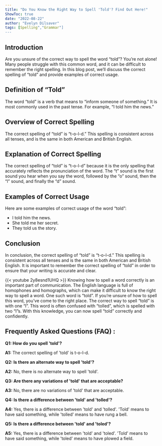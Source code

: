```yaml
---
title: "Do You Know the Right Way to Spell 'Told'? Find Out Here!"
ShowToc: true 
date: "2022-08-22"
author: "Evelyn Dilsaver" 
tags: [Spelling","Grammar"]
---
```

## Introduction

Are you unsure of the correct way to spell the word “told”? You’re not alone! Many people struggle with this common word, and it can be difficult to remember the right spelling. In this blog post, we’ll discuss the correct spelling of “told” and provide examples of correct usage.

## Definition of “Told”

The word “told” is a verb that means to “inform someone of something.” It is most commonly used in the past tense. For example, “I told him the news.” 

## Overview of Correct Spelling

The correct spelling of “told” is “t-o-l-d.” This spelling is consistent across all tenses, and is the same in both American and British English.

## Explanation of Correct Spelling

The correct spelling of “told” is “t-o-l-d” because it is the only spelling that accurately reflects the pronunciation of the word. The “t” sound is the first sound you hear when you say the word, followed by the “o” sound, then the “l” sound, and finally the “d” sound.

## Examples of Correct Usage

Here are some examples of correct usage of the word “told”:

- I told him the news.
- She told me her secret.
- They told us the story.

## Conclusion

In conclusion, the correct spelling of “told” is “t-o-l-d.” This spelling is consistent across all tenses and is the same in both American and British English. It is important to remember the correct spelling of “told” in order to ensure that your writing is accurate and clear.

{{< youtube 2y8esnd1UHQ >}} 
Knowing how to spell a word correctly is an important part of communication. The English language is full of homophones and homographs, which can make it difficult to know the right way to spell a word. One such word is “told”. If you’re unsure of how to spell this word, you’ve come to the right place. The correct way to spell “told” is with one “l”. This word is often confused with “tolled”, which is spelled with two “l”s. With this knowledge, you can now spell “told” correctly and confidently.

## Frequently Asked Questions (FAQ) :
**Q1: How do you spell 'told'?**

**A1:** The correct spelling of 'told' is t-o-l-d.

**Q2: Is there an alternate way to spell 'told'?**

**A2:** No, there is no alternate way to spell 'told'.

**Q3: Are there any variations of 'told' that are acceptable?**

**A3:** No, there are no variations of 'told' that are acceptable.

**Q4: Is there a difference between 'told' and 'tolled'?**

**A4:** Yes, there is a difference between 'told' and 'tolled'. 'Told' means to have said something, while 'tolled' means to have rung a bell.

**Q5: Is there a difference between 'told' and 'toled'?**

**A5:** Yes, there is a difference between 'told' and 'toled'. 'Told' means to have said something, while 'toled' means to have plowed a field.





